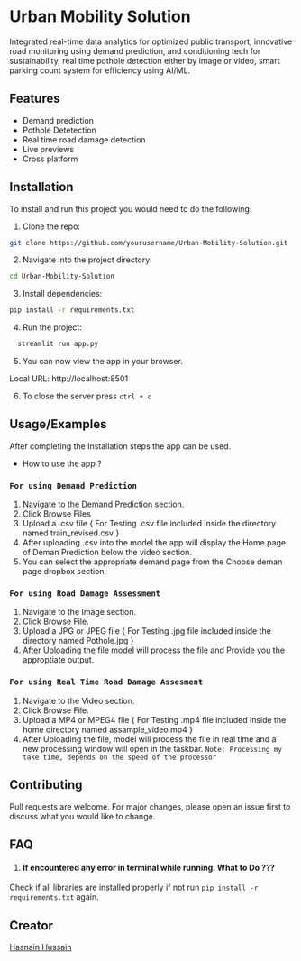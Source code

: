 
# Urban Mobility Solution

Integrated real-time data analytics for
optimized public transport, innovative road
monitoring using demand prediction, and conditioning tech for
sustainability, real time pothole detection either by image or video, smart parking count system for
efficiency using AI/ML.



## Features

- Demand prediction
- Pothole Detetection 
- Real time road damage detection
- Live previews
- Cross platform


## Installation
To install and run this project you would need to do the following:

1. Clone the repo: 
```bash
git clone https://github.com/yourusername/Urban-Mobility-Solution.git
```
2. Navigate into the project directory: 
```bash
cd Urban-Mobility-Solution
```
3. Install dependencies: 
```bash 
pip install -r requirements.txt

```
4. Run the project: 
```bash
  streamlit run app.py
```
    
5. You can now view the app in your browser.

  Local URL: http://localhost:8501 

6. To close the server press `ctrl + c`

## Usage/Examples

After completing the Installation steps the app can be used.

- How to use the app ?
### `For using Demand Prediction`
1. Navigate to the Demand Prediction section.
2. Click Browse Files
3. Upload a .csv file { For Testing .csv file included inside the directory named train_revised.csv }
4. After uploading .csv into the model the app will display the Home page of Deman Prediction below the video section.
5. You can select the appropriate demand page from the Choose deman page dropbox section.

### `For using Road Damage Assessment`
1. Navigate to the Image section.
2. Click Browse File.
3. Upload a JPG or JPEG file { For Testing .jpg file included inside the directory named Pothole.jpg }
4. After Uploading the file model will process the file and Provide you the approptiate output.

### `For using Real Time Road Damage Assesment`
1. Navigate to the Video section.
2. Click Browse File.
3. Upload a MP4 or MPEG4 file { For Testing .mp4 file included inside the home directory named assample_video.mp4 }
4. After Uploading the file, model will process the file in real time and a new processing window will open in the taskbar.
` Note: Processing my take time, depends on the speed of the processor `

## Contributing
Pull requests are welcome. For major changes, please open an issue first to discuss what you would like to change.
## FAQ

1.  #### If encountered any error in terminal while running. What to Do ???

Check if all libraries are installed properly if not run `pip install -r requirements.txt` again.


## Creator

[Hasnain Hussain](https://github.com/hasnain-hussain)
